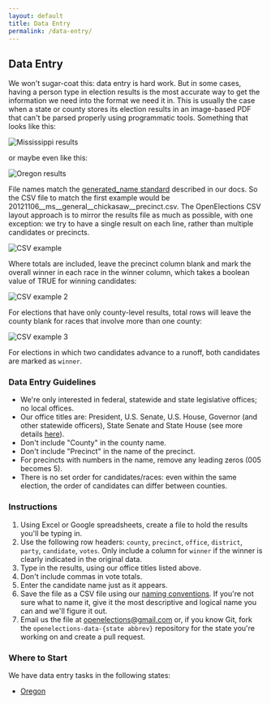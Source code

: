 ```yaml
---
layout: default
title: Data Entry
permalink: /data-entry/
---
```


## Data Entry

We won't sugar-coat this: data entry is hard work. But in some cases, having a person type in election results is the most accurate way to get the information we need into the format we need it in. This is usually the case when a state or county stores its election results in an image-based PDF that can't be parsed properly using programmatic tools. Something that looks like this:

![Mississippi results](https://github.com/openelections/openelections-data-ms/raw/master/ms_county_example.png)

or maybe even like this:

![Oregon results](https://raw.githubusercontent.com/openelections/docs/master/assets/img/oregon_county_example.png)

File names match the [generated_name standard](http://docs.openelections.net/archive-standardization/) described in our docs. So the CSV file to match the first example would be 20121106__ms__general__chickasaw__precinct.csv. The OpenElections CSV layout approach is to mirror the results file as much as possible, with one exception: we try to have a single result on each line, rather than multiple candidates or precincts.

![CSV example](https://github.com/openelections/openelections-data-ms/raw/master/ms_county_csv_example.png)

Where totals are included, leave the precinct column blank and mark the overall winner in each race in the winner column, which takes a boolean value of TRUE for winning candidates:

![CSV example 2](https://github.com/openelections/openelections-data-ms/raw/master/ms_county_csv_example_total.png)

For elections that have only county-level results, total rows will leave the county blank for races that involve more than one county:

![CSV example 3](https://github.com/openelections/openelections-data-ms/raw/master/ms_multi_county_csv_example_total.png)

For elections in which two candidates advance to a runoff, both candidates are marked as `winner`.

### Data Entry Guidelines

* We're only interested in federal, statewide and state legislative offices; no local offices.
* Our office titles are: President, U.S. Senate, U.S. House, Governor (and other statewide officers), State Senate and State House (see more details [here](http://docs.openelections.net/archive-standardization/)).
* Don't include "County" in the county name.
* Don't include "Precinct" in the name of the precinct.
* For precincts with numbers in the name, remove any leading zeros (005 becomes 5).
* There is no set order for candidates/races: even within the same election, the order of candidates can differ between counties.

### Instructions

1. Using Excel or Google spreadsheets, create a file to hold the results you'll be typing in.
2. Use the following row headers: `county`, `precinct`, `office`, `district`, `party`, `candidate`, `votes`. Only include a column for `winner` if the winner is clearly indicated in the original data.
3. Type in the results, using our office titles listed above.
4. Don't include commas in vote totals.
5. Enter the candidate name just as it appears.
6. Save the file as a CSV file using our [naming conventions](http://docs.openelections.net/archive-standardization/). If you're not sure what to name it, give it the most descriptive and logical name you can and we'll figure it out.
7. Email us the file at openelections@gmail.com or, if you know Git, fork the `openelections-data-{state abbrev}` repository for the state you're working on and create a pull request.

### Where to Start

We have data entry tasks in the following states:

* [Oregon](https://github.com/openelections/openelections-data-or/labels/data%20entry)
